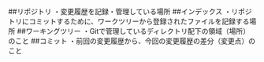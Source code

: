 ##リポジトリ
・変更履歴を記録・管理している場所
##インデックス
・リポジトリにコミットするために、ワークツリーから登録されたファイルを記録する場所
##ワーキングツリー
・Gitで管理しているディレクトリ配下の領域（場所）のこと
##コミット
・前回の変更履歴から、今回の変更履歴の差分（変更点）のこと
